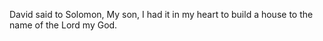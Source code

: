 David said to Solomon, My son, I had it in my heart to build a house to the name of the Lord my God.
